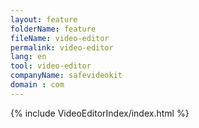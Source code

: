 ```yaml
---
layout: feature
folderName: feature
fileName: video-editor
permalink: video-editor
lang: en
tool: video-editor
companyName: safevideokit
domain : com
---
```


{% include VideoEditorIndex/index.html %}

   